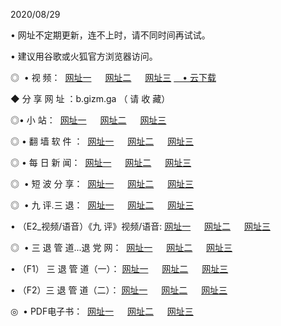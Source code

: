 <p>2020/08/29
<p>• 网址不定期更新，连不上时，请不同时间再试试。
<p>• 建议用谷歌或火狐官方浏览器访问。
<p>◎  • 视 频： 
<a href="http://ksm.shirokuriwaki.com/s/" target="_blansk">网址一</a> 　 
<a href="http://kim.shirokuriwaki.com/s/" target="_blank">网址二</a> 　 
<a href="http://kbm.shirokuriwaki.com/tv.html" target="_blank">网址三</a>
<a href="https://disk.yandex.ru/d/wIUK0uxc3Gk4Ng" target="_blank">　• 云下载 </a></p>
<p>◆ 分 享 网 址 ：b.gizm.ga  （ 请 收 藏） </p>

<p>◎•  小 站：  
<a href="http://ksm.shirokuriwaki.com/" target="_blank">网址一</a> 　 
<a href="http://kim.shirokuriwaki.com/" target="_blank">网址二</a> 　 
<a href="http://kbm.shirokuriwaki.com/k/" target="_blank">网址三</a></p><p>

<p>◎  • 翻 墙 软 件 ：  
<a href="http://ksm.shirokuriwaki.com/ff/" target="_blank">网址一</a> 　 
<a href="http://kim.shirokuriwaki.com/s/read/a1_nd.html" target="_blank">网址二</a> 　 
<a href="http://kbm.shirokuriwaki.com/ff/index.html" target="_blank">网址三</a></p>
<p>◎  • 每 日 新 闻：  
<a href="http://ksm.shirokuriwaki.com/day/" target="_blank">网址一</a> 　 
<a href="http://kim.shirokuriwaki.com/day/" target="_blank">网址二</a> 　 
<a href="http://kbm.shirokuriwaki.com/day/index.html" target="_blank">网址三</a></p>
<p>◎   • 短 波 分 享：  
<a href="http://ksm.shirokuriwaki.com/h/" target="_blank">网址一</a> 　 
<a href="http://kim.shirokuriwaki.com/h/" target="_blank">网址二</a> 　 
<a href="http://kbm.shirokuriwaki.com/h/index.html" target="_blank">网址三</a></p>
<p>◎   • 九 评.三 退：  
<a href="http://ksm.shirokuriwaki.com/t/" target="_blank">网址一</a> 　 
<a href="http://kim.shirokuriwaki.com/v2/index.html" target="_blank">网址二</a> 　 
<a href="http://kbm.shirokuriwaki.com/tt/index.html" target="_blank">网址三</a> 　</p>
<p>  • （E2_视频/语音）《九 评》视频/语音: 
<a href="http://ksm.shirokuriwaki.com/7738.html" target="_blank">网址一</a> 　 
<a href="http://kim.shirokuriwaki.com/7614.html" target="_blank">网址二</a> 　 
<a href="http://kbm.shirokuriwaki.com/7633.html" target="_blank">网址三</a></p>
<p>◎   • 三 退 管 道...退 党 网：  
<a href="http://ksm.shirokuriwaki.com/go/td1.html" target="_blank">网址一</a> 　 
<a href="http://kim.shirokuriwaki.com/go/td2.html" target="_blank">网址二</a> 　 
<a href="http://kbm.shirokuriwaki.com/go/td3.html" target="_blank">网址三</a></p>
<p>  • （F1） 三 退 管 道（一）： 
<a href="http://ksm.shirokuriwaki.com/dd/" target="_blank">网址一</a> 　 
<a href="http://kim.shirokuriwaki.com/s/read/a1_tdx.html" target="_blank">网址二</a> 　 
<a href="http://kbm.shirokuriwaki.com/dd/" target="_blank">网址三</a></p>
<p>  • （F2）三 退 管 道（二）： 
<a href="http://kim.shirokuriwaki.com/d/" target="_blank">网址一</a> 　 
<a href="http://ksm.shirokuriwaki.com/d/index.html" target="_blank">网址二</a> 　 
<a href="http://kbm.shirokuriwaki.com/d/" target="_blank">网址三</a></p>
<p>◎   • PDF电子书：  
<a href="http://ksm.shirokuriwaki.com/p/" target="_blank">网址一</a> 　 
<a href="http://kim.shirokuriwaki.com/p/index.html" target="_blank">网址二</a> 　 
<a href="http://kbm.shirokuriwaki.com/p/" target="_blank">网址三</a></p>
